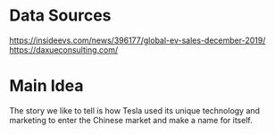 # Data Sources
https://insideevs.com/news/396177/global-ev-sales-december-2019/  
https://daxueconsulting.com/

# Main Idea
The story we like to tell is how Tesla used its unique technology and marketing to enter the Chinese market and make a name for itself.  
